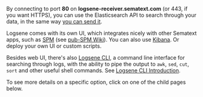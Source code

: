 By connecting to port **80** on **logsene-receiver.sematext.com** (or
443, if you want HTTPS), you can use the Elasticsearch API to search
through your data, in the same way [you can send
it](Sending-Events-to-Logsene.html).

Logsene comes with its own UI, which integrates nicely with other
Sematext apps, such as [SPM](http://sematext.com/spm/) (see [pub-SPM
Wiki](https://sematext.atlassian.net/wiki/spaces/PUBSPM)). You can also
use [Kibana](Kibana.html). Or deploy your own UI or custom
scripts.

Besides web UI, there's also [Logsene
CLI](https://www.npmjs.com/package/logsene-cli), a command line
interface for searching through logs, with the ability to pipe the
output to `awk`, `sed`, `cut`, `sort` and other useful shell commands.
See [Logsene CLI
Introduction](http://blog.sematext.com/2015/07/07/logsene-cli/).

To see more details on a specific option, click on one of the child
pages below.

